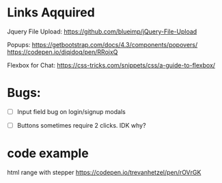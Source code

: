 # Links Aqquired

Jquery File Upload:
https://github.com/blueimp/jQuery-File-Upload

Popups:
https://getbootstrap.com/docs/4.3/components/popovers/
https://codepen.io/diqidoq/pen/RRojxQ


Flexbox for Chat:
https://css-tricks.com/snippets/css/a-guide-to-flexbox/


# Bugs:
- [ ] Input field bug on login/signup modals
- [ ] Buttons sometimes require 2 clicks. IDK why?


# code example
html range with stepper
https://codepen.io/trevanhetzel/pen/rOVrGK
